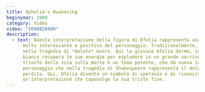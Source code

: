 ```yaml
---
title: Ophelia's Awakening
beginyear: 1999
category: Video
video: "1040828490"
description:
  - text: Questa interpretazione della figura di Ofelia rappresenta una visione
      molto interessante e positiva del personaggio. Tradizionalmente, Ofelia
      nella tragedia di *Amleto* muore. Qui la giovane Ofelia dorme, in un limbo
      bianco recupera le sue energie per esplodere in un grande sorriso. Il
      trionfo della vita sulla morte è un tema potente, che dà nuova luce a un
      personaggio che nella tragedia di Shakespeare rappresenta il dolore e la
      perdita. Qui, Ofelia diventa un simbolo di speranza e di rinascita,
      un'interpretazione che capovolge la sua triste fine.
---
```

